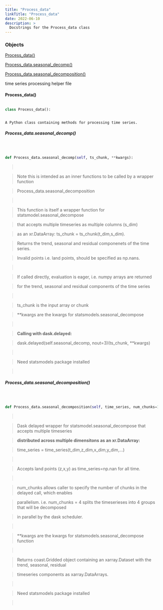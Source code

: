 ---
title: "Process_data"
linkTitle: "Process_data"
date: 2022-06-10
description: >
  Docstrings for the Process_data class
---


### Objects

[Process_data()](#process_data)<br />
[Process_data.seasonal_decomp()](#process_dataseasonal_decomp)<br />
[Process_data.seasonal_decomposition()](#process_dataseasonal_decomposition)<br />

time series processing helper file
#### Process_data()
```python
class Process_data():
```

```
A Python class containing methods for processing time series.
```

##### Process_data.seasonal_decomp()
```python

def Process_data.seasonal_decomp(self, ts_chunk, **kwargs):
```
> <br />
> Note this is intended as an inner functions to be called by a wrapper function<br />
> Process_data.seasonal_decomposition<br />
> <br />
> This function is itself a wrapper function for statsmodel.seasonal_decompose<br />
> that accepts multiple timeseries as multiple columns (s_dim)<br />
> as an xr.DataArray: ts_chunk = ts_chunk(t_dim,s_dim).<br />
> Returns the trend, seasonal and residual componenets of the time series.<br />
> Invalid points i.e. land points, should be specified as np.nans.<br />
> <br />
> If called directly, evaluation is eager, i.e. numpy arrays are returned<br />
> for the trend, seasonal and residual components of the time series<br />
> <br />
> ts_chunk is the input array or chunk<br />
> **kwargs are the kwargs for statsmodels.seasonal_decompose<br />
> <br />
> <b>Calling with dask.delayed:</b><br />
> dask.delayed(self.seasonal_decomp, nout=3)(ts_chunk, **kwargs)<br />
> <br />
> Need statsmodels package installed<br />
> <br />
##### Process_data.seasonal_decomposition()
```python

def Process_data.seasonal_decomposition(self, time_series, num_chunks=1, **kwargs):
```
> <br />
> Dask delayed wrapper for statsmodel.seasonal_decompose that accepts multiple timeseries<br />
> <b>distributed across multiple dimensitons as an xr.DataArray:</b><br />
> time_series = time_series(t_dim,z_dim,x_dim,y_dim,...)<br />
> <br />
> Accepts land points (z,x,y) as time_series=np.nan for all time.<br />
> <br />
> num_chunks allows caller to specify the number of chunks in the delayed call, which enables<br />
> parallelism. i.e. num_chunks = 4 splits the timeserieses into 4 groups that will be decomposed<br />
> in parallel by the dask scheduler.<br />
> <br />
> **kwargs are the kwargs for statsmodels.seasonal_decompose function<br />
> <br />
> Returns coast.Gridded object containing an xarray.Dataset with the trend, seasonal, residual<br />
> timeseries components as xarray.DataArrays.<br />
> <br />
> Need statsmodels package installed<br />
> <br />
